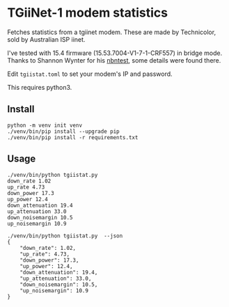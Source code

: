 # TGiiNet-1 modem statistics

Fetches statistics from a tgiinet modem. These are made by Technicolor, 
sold by Australian ISP iinet.

I've tested with 15.4 firmware (15.53.7004-V1-7-1-CRF557) in bridge mode.
Thanks to Shannon Wynter for his [nbntest](https://github.com/freman/nbntest/), some
details were found there.

Edit `tgiistat.toml` to set your modem's IP and password.

This requires python3.

## Install
```
python -m venv init venv
./venv/bin/pip install --upgrade pip
./venv/bin/pip install -r requirements.txt
```

## Usage

```
./venv/bin/python tgiistat.py
down_rate 1.02
up_rate 4.73
down_power 17.3
up_power 12.4
down_attenuation 19.4
up_attenuation 33.0
down_noisemargin 10.5
up_noisemargin 10.9
```

```
./venv/bin/python tgiistat.py  --json
{
    "down_rate": 1.02,
    "up_rate": 4.73,
    "down_power": 17.3,
    "up_power": 12.4,
    "down_attenuation": 19.4,
    "up_attenuation": 33.0,
    "down_noisemargin": 10.5,
    "up_noisemargin": 10.9
}
```
